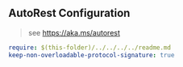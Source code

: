 ## AutoRest Configuration

> see https://aka.ms/autorest

``` yaml
require: $(this-folder)/../../../../readme.md
keep-non-overloadable-protocol-signature: true
```
